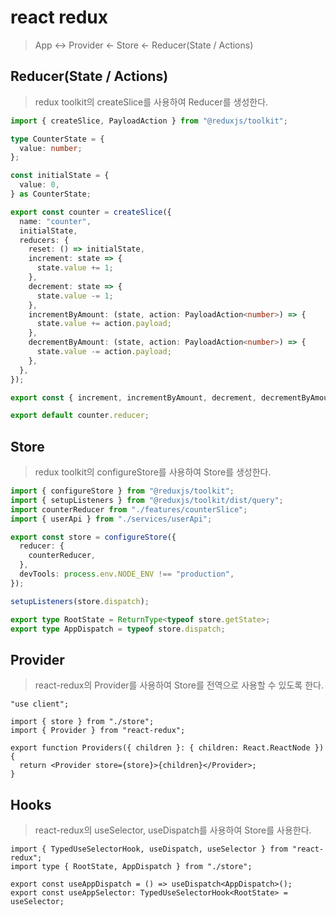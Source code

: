 # react redux

> App <-> Provider <- Store <- Reducer(State / Actions)

## Reducer(State / Actions)

> redux toolkit의 createSlice를 사용하여 Reducer를 생성한다.

```ts
import { createSlice, PayloadAction } from "@reduxjs/toolkit";

type CounterState = {
  value: number;
};

const initialState = {
  value: 0,
} as CounterState;

export const counter = createSlice({
  name: "counter",
  initialState,
  reducers: {
    reset: () => initialState,
    increment: state => {
      state.value += 1;
    },
    decrement: state => {
      state.value -= 1;
    },
    incrementByAmount: (state, action: PayloadAction<number>) => {
      state.value += action.payload;
    },
    decrementByAmount: (state, action: PayloadAction<number>) => {
      state.value -= action.payload;
    },
  },
});

export const { increment, incrementByAmount, decrement, decrementByAmount, reset } = counter.actions;

export default counter.reducer;
```

## Store

> redux toolkit의 configureStore를 사용하여 Store를 생성한다.

```ts
import { configureStore } from "@reduxjs/toolkit";
import { setupListeners } from "@reduxjs/toolkit/dist/query";
import counterReducer from "./features/counterSlice";
import { userApi } from "./services/userApi";

export const store = configureStore({
  reducer: {
    counterReducer,
  },
  devTools: process.env.NODE_ENV !== "production",
});

setupListeners(store.dispatch);

export type RootState = ReturnType<typeof store.getState>;
export type AppDispatch = typeof store.dispatch;
```

## Provider

> react-redux의 Provider를 사용하여 Store를 전역으로 사용할 수 있도록 한다.

```tsx
"use client";

import { store } from "./store";
import { Provider } from "react-redux";

export function Providers({ children }: { children: React.ReactNode }) {
  return <Provider store={store}>{children}</Provider>;
}
```

## Hooks

> react-redux의 useSelector, useDispatch를 사용하여 Store를 사용한다.

```tsx
import { TypedUseSelectorHook, useDispatch, useSelector } from "react-redux";
import type { RootState, AppDispatch } from "./store";

export const useAppDispatch = () => useDispatch<AppDispatch>();
export const useAppSelector: TypedUseSelectorHook<RootState> = useSelector;
```
